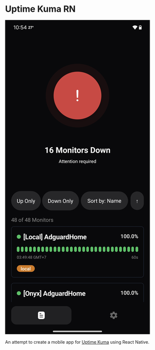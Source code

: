 # Uptime Kuma RN

![preview](static/preview.jpg)

An attempt to create a mobile app for [Uptime Kuma](https://github.com/louislam/uptime-kuma) using React Native.

